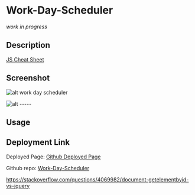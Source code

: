 # Work-Day-Scheduler

*work in progress*

## Description



[JS Cheat Sheet](https://htmlcheatsheet.com/js/)


## Screenshot

![alt work day scheduler]()

![alt -----]()

## Usage




## Deployment Link

Deployed Page: [Github Deployed Page]()

Github repo: [Work-Day-Scheduler]()



https://stackoverflow.com/questions/4069982/document-getelementbyid-vs-jquery

<!-- https://day.js.org/docs/en/get-set/hour    this is the docs for day.js current hour -->